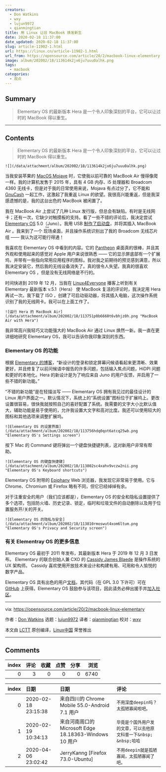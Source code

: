 ```yaml
---
creators:
  - Don Watkins
  - wxy
  - lujun9972
  - qianmingtian
title: 用 Linux 让旧 MacBook 焕发新生
date: 2020-02-18 11:37:00
date_updated: 2020-02-18 11:37:00
slug: article-11902-1.html
url: https://linux.cn/article-11902-1.html
url_from: https://opensource.com/article/20/2/macbook-linux-elementary
image: album/202002/18/113614k2jx6ju7uuu0alhk.png
tags:
  - macbook
categories:
  - 观点
---
```


## Summary

> Elementary OS 的最新版本 Hera 是一个令人印象深刻的平台，它可以让过时的 MacBook 得以重生。

***

<!-- more -->

## Contents

> 
> Elementary OS 的最新版本 Hera 是一个令人印象深刻的平台，它可以让过时的 MacBook 得以重生。
> 
> 
> 

`![](/data/attachment/album/202002/18/113614k2jx6ju7uuu0alhk.png)`

当我安装苹果的 [MacOS Mojave](https://en.wikipedia.org/wiki/MacOS_Mojave) 时，它使我以前可靠的 MacBook Air 慢得像爬一样。我的计算机发售于 2015 年，具有 4 GB 内存、i5 处理器和 Broadcom 4360 无线卡，但是对于我的日常使用来说，Mojava 有点过分了，它不能和 [GnuCash](https://www.gnucash.org/) 一起工作，这激起了我重返 Linux 的欲望。我很高兴能重返，但是我深感遗憾的是，我的这台出色的 MacBook 被闲置了。

我在 MacBook Air 上尝试了几种 Linux 发行版，但总会有缺陷。有时是无线网卡；还有一次，它缺少对触摸板的支持。看了一些不错的评论后，我决定尝试 [Elementary OS](https://elementary.io/) 5.0（Juno）。我用 USB [制作了启动盘](https://opensource.com/life/14/10/test-drive-linux-nothing-flash-drive)，并将其插入 MacBook Air 。我来到了一个<ruby> 现场 <rt>  live </rt></ruby>桌面，并且操作系统识别出了我的 Broadcom 无线芯片组 —— 我认为这可能行得通！

我喜欢在 Elementary OS 中看到的内容。它的 [Pantheon](https://opensource.com/article/19/12/pantheon-linux-desktop) 桌面真的很棒，并且其外观和使用起来的感觉对 Apple 用户来说很熟悉 —— 它的显示屏底部有一个扩展坞，并带有一些指向常用应用程序的图标。我对我之前期待的预览感到满意，所以我决定安装它，然后我的无线设备消失了。真的很令人失望。我真的很喜欢 Elementary OS ，但是没有无线网络是不行的。

时间快进到 2019 年 12 月，当我在 [Linux4Everyone](https://www.linux4everyone.com/20-macbook-pro-elementary-os) 播客上听到有关 Elementary 最新版本 v.5.1（Hera） 使 MacBook 复活的评论时，我决定用 Hera 再试一次。我下载了 ISO ，创建了可启动驱动器，将其插入电脑，这次操作系统识别了我的无线网卡。我可以在上面工作了。

`![运行 Hera 的 MacBook Air](/data/attachment/album/202002/18/113751p0b6660t6vbhjz0h.png "MacBook Air with Hera")`

我非常高兴我轻巧又功能强大的 MacBook Air 通过 Linux 焕然一新。我一直在更详细地研究 Elementary OS，我可以告诉你我印象深刻的东西。

### Elementary OS 的功能

根据 [Elementary 的博客](https://blog.elementary.io/introducing-elementary-os-5-1-hera/)，“新设计的登录和锁定屏幕问候语看起来更清晰、效果更好，并且修复了以前问候语中报告的许多问题，包括输入焦点问题，HiDPI 问题和更好的本地化。Hera 的新设计是为了响应来自 Juno 的用户反馈，并启用了一些不错的新功能。”

“不错的新功能”是在轻描淡写 —— Elementary OS 拥有我见过的最佳设计的 Linux 用户界面之一。默认情况下，系统上的“系统设置”图标位于扩展坞上。更改设置很容易，很快我就按照自己的喜好配置了系统。我需要的文字大小比默认值大，辅助功能是易于使用的，允许我设置大文字和高对比度。我还可以使用较大的图标和其他选项来调整扩展坞。

`![Elementary OS 的设置界面](/data/attachment/album/202002/18/113756hdq0qot6atcq25wb.png "Elementary OS's Settings screen")`

按下 Mac 的 Command 键将弹出一个键盘快捷键列表，这对新用户非常有帮助。

`![Elementary OS 的键盘快捷键](/data/attachment/album/202002/18/113802sc4xahv9vczw2nii.png "Elementary OS's Keyboard shortcuts")`

Elementary OS 附带的 [Epiphany](https://en.wikipedia.org/wiki/GNOME_Web) Web 浏览器，我发现它非常易于使用。它与 Chrome、Chromium 或 Firefox 略有不同，但它已经绰绰有余。

对于注重安全的用户（我们应该都是），Elementary OS 的安全和隐私设置提供了多个选项，包括防火墙、历史记录、锁定，临时和垃圾文件的自动删除以及用于位置服务开/关的开关。

`![Elementary OS 的隐私与安全](/data/attachment/album/202002/18/113810rmoswut4xom6ltum.png "Elementary OS's Privacy and Security screen")`

### 有关 Elementray OS 的更多信息

Elementary OS 最初于 2011 年发布，其最新版本 Hera 于 2019 年 12 月 3 日发布。 Elementary 的联合创始人兼 CXO 的 [Cassidy James Blaede](https://github.com/cassidyjames) 是操作系统的 UX 架构师。 Cassidy 喜欢使用开放技术来设计和构建有用、可用和令人愉悦的数字产品。

Elementary OS 具有出色的用户[文档](https://elementary.io/docs/learning-the-basics#learning-the-basics)，其代码（在 GPL 3.0 下许可）可在 [GitHub](https://github.com/elementary) 上获得。Elementary OS 鼓励参与该项目，因此请务必伸出援手并[加入社区](https://elementary.io/get-involved)。

---

via: <https://opensource.com/article/20/2/macbook-linux-elementary>

作者：[Don Watkins](https://opensource.com/users/don-watkins) 选题：[lujun9972](https://github.com/lujun9972) 译者：[qianmingtian](https://github.com/qianmingtian) 校对：[wxy](https://github.com/wxy)

本文由 [LCTT](https://github.com/LCTT/TranslateProject) 原创编译，[Linux中国](https://linux.cn/) 荣誉推出

***

## Comments


|   index |   评论 |   收藏 |   点赞 |   分享 |   浏览 |
|--------:|-------:|-------:|-------:|-------:|-------:|
|       0 |      3 |      0 |      0 |      0 |   6740 |

|   index | 日期                | 日期                                                   | 评论                                                              |
|--------:|:--------------------|:-------------------------------------------------------|:------------------------------------------------------------------|
|       0 | 2020-02-18 23:15:38 | 来自四川的 Chrome Mobile 55.0-Android 7.1 用户         | `不用深度deepin吗？太孤陋寡闻啦吧。`                              |
|       1 | 2020-02-19 10:34:13 | 来自河南周口的 Microsoft Edge 18.18363-Windows 10 用户 | `毕竟是个国外用户发的文章，可以去他原文科普一下&nbsp; &nbsp;哈哈` |
|       2 | 2020-04-06 23:02:42 | JerryKanng [Firefox 73.0-Ubuntu]                       | `不用deepin就是孤陋寡闻，太孤陋寡闻了吧。`                        |
